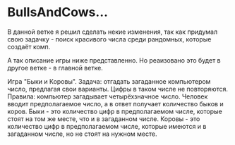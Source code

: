 # BullsAndCows...


В данной ветке я решил сделать некие изменения, так как придумал свою задачку - поиск красивого числа среди рандомных, которые создаёт комп. 

А так описание игры ниже представленно. Но реаизовано это будет в другое ветке - в главной ветке. 

Игра "Быки и Коровы". Задача: отгадать загаданное компьютером число, предлагая свои варианты. Цифры в таком числе не повторяются. Правила: компьютер загадывает четырёхзначное число. Человек вводит предполагаемое число, а в ответ получает количество быков и коров. Быки - это количество цифр в предполагаемом числе, которые стоят на том же месте, что и в загаданном числе. Коровы - это количество цифр в предполагаемом числе, которые имеются и в загаданном числе, но не стоят на нужном месте.
